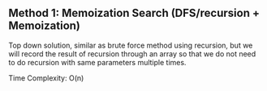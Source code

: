 ## Method 1: Memoization Search (DFS/recursion + Memoization)
Top down solution, similar as brute force method using recursion, but we will record the result of recursion through an array so that we do not need to do recursion with same 
parameters multiple times.

Time Complexity: O(n)
